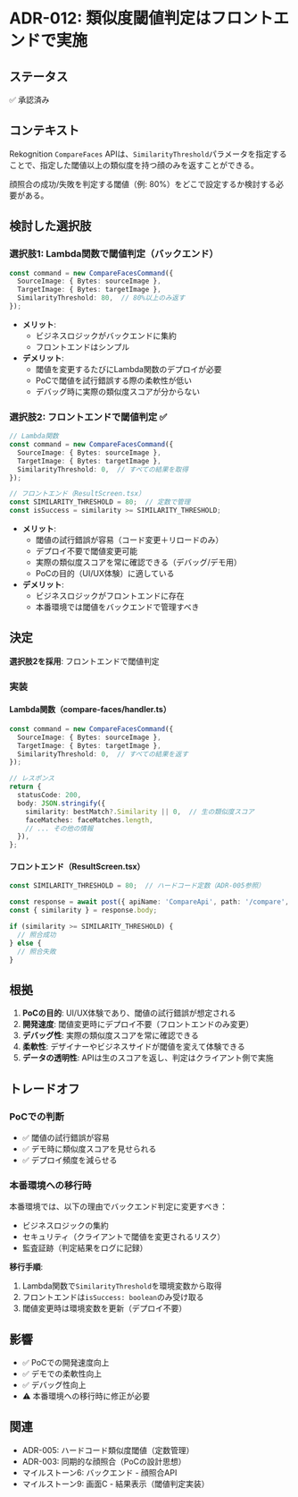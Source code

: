 # ADR-012: 類似度閾値判定はフロントエンドで実施

## ステータス
✅ 承認済み

## コンテキスト

Rekognition `CompareFaces` APIは、`SimilarityThreshold`パラメータを指定することで、指定した閾値以上の類似度を持つ顔のみを返すことができる。

顔照合の成功/失敗を判定する閾値（例: 80%）をどこで設定するか検討する必要がある。

## 検討した選択肢

### 選択肢1: Lambda関数で閾値判定（バックエンド）
```typescript
const command = new CompareFacesCommand({
  SourceImage: { Bytes: sourceImage },
  TargetImage: { Bytes: targetImage },
  SimilarityThreshold: 80,  // 80%以上のみ返す
});
```

- **メリット**: 
  - ビジネスロジックがバックエンドに集約
  - フロントエンドはシンプル
- **デメリット**: 
  - 閾値を変更するたびにLambda関数のデプロイが必要
  - PoCで閾値を試行錯誤する際の柔軟性が低い
  - デバッグ時に実際の類似度スコアが分からない

### 選択肢2: フロントエンドで閾値判定 ✅
```typescript
// Lambda関数
const command = new CompareFacesCommand({
  SourceImage: { Bytes: sourceImage },
  TargetImage: { Bytes: targetImage },
  SimilarityThreshold: 0,  // すべての結果を取得
});

// フロントエンド（ResultScreen.tsx）
const SIMILARITY_THRESHOLD = 80;  // 定数で管理
const isSuccess = similarity >= SIMILARITY_THRESHOLD;
```

- **メリット**: 
  - 閾値の試行錯誤が容易（コード変更＋リロードのみ）
  - デプロイ不要で閾値変更可能
  - 実際の類似度スコアを常に確認できる（デバッグ/デモ用）
  - PoCの目的（UI/UX体験）に適している
- **デメリット**: 
  - ビジネスロジックがフロントエンドに存在
  - 本番環境では閾値をバックエンドで管理すべき

## 決定

**選択肢2を採用**: フロントエンドで閾値判定

### 実装

#### Lambda関数（compare-faces/handler.ts）
```typescript
const command = new CompareFacesCommand({
  SourceImage: { Bytes: sourceImage },
  TargetImage: { Bytes: targetImage },
  SimilarityThreshold: 0,  // すべての結果を返す
});

// レスポンス
return {
  statusCode: 200,
  body: JSON.stringify({
    similarity: bestMatch?.Similarity || 0,  // 生の類似度スコア
    faceMatches: faceMatches.length,
    // ... その他の情報
  }),
};
```

#### フロントエンド（ResultScreen.tsx）
```typescript
const SIMILARITY_THRESHOLD = 80;  // ハードコード定数（ADR-005参照）

const response = await post({ apiName: 'CompareApi', path: '/compare', ... });
const { similarity } = response.body;

if (similarity >= SIMILARITY_THRESHOLD) {
  // 照合成功
} else {
  // 照合失敗
}
```

## 根拠

1. **PoCの目的**: UI/UX体験であり、閾値の試行錯誤が想定される
2. **開発速度**: 閾値変更時にデプロイ不要（フロントエンドのみ変更）
3. **デバッグ性**: 実際の類似度スコアを常に確認できる
4. **柔軟性**: デザイナーやビジネスサイドが閾値を変えて体験できる
5. **データの透明性**: APIは生のスコアを返し、判定はクライアント側で実施

## トレードオフ

### PoCでの判断
- ✅ 閾値の試行錯誤が容易
- ✅ デモ時に類似度スコアを見せられる
- ✅ デプロイ頻度を減らせる

### 本番環境への移行時
本番環境では、以下の理由でバックエンド判定に変更すべき：
- ビジネスロジックの集約
- セキュリティ（クライアントで閾値を変更されるリスク）
- 監査証跡（判定結果をログに記録）

**移行手順**:
1. Lambda関数で`SimilarityThreshold`を環境変数から取得
2. フロントエンドは`isSuccess: boolean`のみ受け取る
3. 閾値変更時は環境変数を更新（デプロイ不要）

## 影響

- ✅ PoCでの開発速度向上
- ✅ デモでの柔軟性向上
- ✅ デバッグ性向上
- ⚠️ 本番環境への移行時に修正が必要

## 関連

- ADR-005: ハードコード類似度閾値（定数管理）
- ADR-003: 同期的な顔照合（PoCの設計思想）
- マイルストーン6: バックエンド - 顔照合API
- マイルストーン9: 画面C - 結果表示（閾値判定実装）


